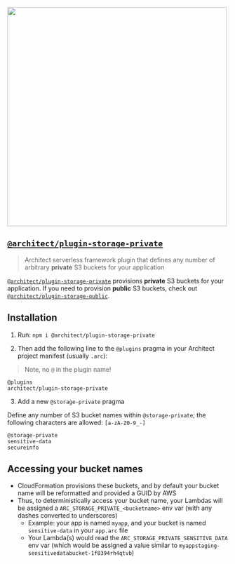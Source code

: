 [<img src="https://assets.arc.codes/architect-logo-500b@2x.png" width=500>](https://www.npmjs.com/package/@architect/architect)

## [`@architect/plugin-storage-private`](https://www.npmjs.com/package/@architect/plugin-storage-private)

> Architect serverless framework plugin that defines any number of arbitrary **private** S3 buckets for your application

[`@architect/plugin-storage-private`](https://www.npmjs.com/package/@architect/plugin-storage-private) provisions **private** S3 buckets for your application. If you need to provision **public** S3 buckets, check out [`@architect/plugin-storage-public`](https://www.npmjs.com/package/@architect/plugin-storage-public).


## Installation

1. Run: `npm i @architect/plugin-storage-private`

2. Then add the following line to the `@plugins` pragma in your Architect project manifest (usually `.arc`):

> Note, no `@` in the plugin name!

```
@plugins
architect/plugin-storage-private
```

3. Add a new `@storage-private` pragma

Define any number of S3 bucket names within `@storage-private`; the following characters are allowed: `[a-zA-Z0-9_-]`

```
@storage-private
sensitive-data
secureinfo
```


## Accessing your bucket names

- CloudFormation provisions these buckets, and by default your bucket name will be reformatted and provided a GUID by AWS
- Thus, to deterministically access your bucket name, your Lambdas will be assigned a `ARC_STORAGE_PRIVATE_<bucketname>` env var (with any dashes converted to underscores)
  - Example: your app is named `myapp`, and your bucket is named `sensitive-data` in your `app.arc` file
  - Your Lambda(s) would read the `ARC_STORAGE_PRIVATE_SENSITIVE_DATA` env var (which would be assigned a value similar to `myappstaging-sensitivedatabucket-1f8394rh4qtvb`)
